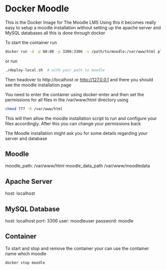 # Docker Moodle
This is the Docker Image for The Moodle LMS
Using this it becomes really easy to setup a moodle installation without setting up the apache server and MySQL databases all this is done through docker

To start the container run
```bash
docker run -d -p 80:80 -p 3306:3306 -v /path/to/moodle:/var/www/html playlyfe/moodle
```

or run
```bash
./deploy-local.sh  # with your path to moodle
```

Then headover to http://localhost or http://127.0.0.1 and there you should see the moodle installation page

You need to enter the container using docker-enter and then set the permissions for all files in the /var/www/html directory using
```bash
chmod 777 -R /var/www/html
```
This will then allow the moodle installation script to run and configure
your files accordingly. After this you can change your permissions back

The Moodle installation might ask you for some details regarding your server and database

## Moodle
moodle_path: /var/www/html
moodle_data_path /var/www/moodledata

## Apache Server
host: localhost

## MySQL Database
host: localhost
port: 3306
user: moodleuser
password: moodle

## Container
To start and stop and remove the container your can use the container name which moodle
```bash
docker stop moodle
```

